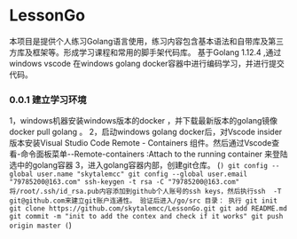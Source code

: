 # LessonGo
本项目是提供个人练习Golang语言使用，练习内容包含基本语法和自带库及第三方库及框架等。形成学习课程和常用的脚手架代码库。
基于Golang 1.12.4 ,通过windows vscode 在windows golang docker容器中进行编码学习，并进行提交代码。
### 0.0.1 建立学习环境
1，windows机器安装windows版本的docker ，并下载最新版本的golang镜像 docker pull golang 。
2，启动windows golang docker后，对Vscode insider版本安装Visual Studio Code Remote - Containers 组件。然后通过Vscode查看-命令面板菜单--Remote-containers :Attach to the running container 来登陆选中的golang容器
3，进入golang容器内部，创建git仓库。
   (```)
        git config --global user.name "skytalemcc"
        git config --global user.email "79785200@163.com"
        ssh-keygen -t rsa -C "79785200@163.com"
        将/root/.ssh/id_rsa.pub内容添加到github个人账号的ssh keys，然后执行ssh  -T git@github.com来建立git账户连通性。
        验证后进入/go/src 目录：
        执行 git init
            git clone https://github.com/skytalemcc/LessonGo.git
            git add README.md
            git commit -m "init to add the contex and check if it works"
            git push origin master
   (```)